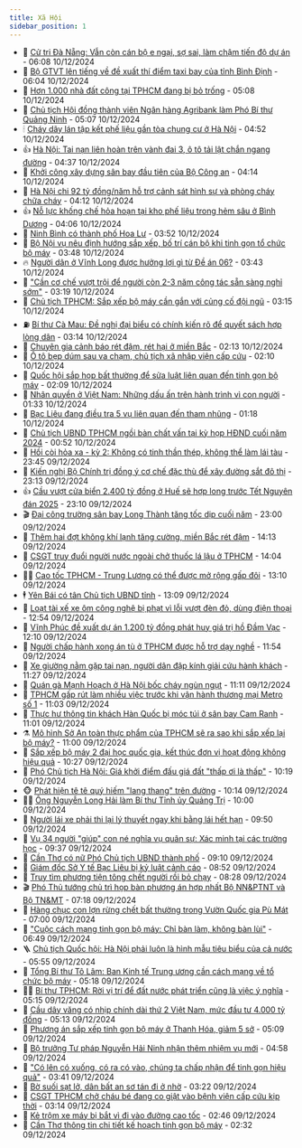 ```yaml
---
title: Xã Hội
sidebar_position: 1
---
```


<!-- dantri-xa-hoi:START -->
- 🫣 [Cử tri Đà Nẵng: Vẫn còn cán bộ e ngại, sợ sai, làm chậm tiến độ dự án](https://dantri.com.vn/xa-hoi/cu-tri-da-nang-van-con-can-bo-e-ngai-so-sai-lam-cham-tien-do-du-an-20241210121318443.htm) - 06:08 10/12/2024
- 💼 [Bộ GTVT lên tiếng về đề xuất thí điểm taxi bay của tỉnh Bình Định](https://dantri.com.vn/xa-hoi/bo-gtvt-len-tieng-ve-de-xuat-thi-diem-taxi-bay-cua-tinh-binh-dinh-20241210124514538.htm) - 06:04 10/12/2024
- 🎊 [Hơn 1.000 nhà đất công tại TPHCM đang bị bỏ trống](https://dantri.com.vn/xa-hoi/hon-1000-nha-dat-cong-tai-tphcm-dang-bi-bo-trong-20241210115049111.htm) - 05:08 10/12/2024
- 🙉 [Chủ tịch Hội đồng thành viên Ngân hàng Agribank làm Phó Bí thư Quảng Ninh](https://dantri.com.vn/xa-hoi/chu-tich-hoi-dong-thanh-vien-ngan-hang-agribank-lam-pho-bi-thu-quang-ninh-20241210120046813.htm) - 05:07 10/12/2024
- 🕯 [Cháy dãy lán tập kết phế liệu gần tòa chung cư ở Hà Nội](https://dantri.com.vn/xa-hoi/chay-day-lan-tap-ket-phe-lieu-gan-toa-chung-cu-o-ha-noi-20241210115001694.htm) - 04:52 10/12/2024
- 👍 [Hà Nội: Tai nạn liên hoàn trên vành đai 3, ô tô tải lật chắn ngang đường](https://dantri.com.vn/xa-hoi/ha-noi-tai-nan-lien-hoan-tren-vanh-dai-3-o-to-tai-lat-chan-ngang-duong-20241210113000705.htm) - 04:37 10/12/2024
- 🤖 [Khởi công xây dựng sân bay đầu tiên của Bộ Công an](https://dantri.com.vn/xa-hoi/khoi-cong-xay-dung-san-bay-dau-tien-cua-bo-cong-an-20241210110926333.htm) - 04:14 10/12/2024
- 🙉 [Hà Nội chi 92 tỷ đồng/năm hỗ trợ cảnh sát hình sự và phòng cháy chữa cháy](https://dantri.com.vn/xa-hoi/ha-noi-chi-92-ty-dongnam-ho-tro-canh-sat-hinh-su-va-phong-chay-chua-chay-20241210105238737.htm) - 04:12 10/12/2024
- 👍 [Nỗ lực khống chế hỏa hoạn tại kho phế liệu trong hẻm sâu ở Bình Dương](https://dantri.com.vn/xa-hoi/no-luc-khong-che-hoa-hoan-tai-kho-phe-lieu-trong-hem-sau-o-binh-duong-20241210110224515.htm) - 04:06 10/12/2024
- 🗽 [Ninh Bình có thành phố Hoa Lư](https://dantri.com.vn/xa-hoi/ninh-binh-co-thanh-pho-hoa-lu-20241210104512291.htm) - 03:52 10/12/2024
- 🗽 [Bộ Nội vụ nêu định hướng sắp xếp, bố trí cán bộ khi tinh gọn tổ chức bộ máy](https://dantri.com.vn/xa-hoi/bo-noi-vu-neu-dinh-huong-sap-xep-bo-tri-can-bo-khi-tinh-gon-to-chuc-bo-may-20241210104344149.htm) - 03:48 10/12/2024
- 🔥 [Người dân ở Vĩnh Long được hưởng lợi gì từ Đề án 06?](https://dantri.com.vn/xa-hoi/nguoi-dan-o-vinh-long-duoc-huong-loi-gi-tu-de-an-06-20241209165432599.htm) - 03:43 10/12/2024
- 🦒 [&quot;Cần cơ chế vượt trội để người còn 2-3 năm công tác sẵn sàng nghỉ sớm&quot;](https://dantri.com.vn/xa-hoi/can-co-che-vuot-troi-de-nguoi-con-2-3-nam-cong-tac-san-sang-nghi-som-20241210095424035.htm) - 03:19 10/12/2024
- 🧐 [Chủ tịch TPHCM: Sắp xếp bộ máy cần gắn với củng cố đội ngũ](https://dantri.com.vn/xa-hoi/chu-tich-tphcm-sap-xep-bo-may-can-gan-voi-cung-co-doi-ngu-20241206114447321.htm) - 03:15 10/12/2024
- ⛽️ [Bí thư Cà Mau: Đề nghị đại biểu có chính kiến rõ để quyết sách hợp lòng dân](https://dantri.com.vn/xa-hoi/bi-thu-ca-mau-de-nghi-dai-bieu-co-chinh-kien-ro-de-quyet-sach-hop-long-dan-20241210092432488.htm) - 03:14 10/12/2024
- 🚀 [Chuyên gia cảnh báo rét đậm, rét hại ở miền Bắc](https://dantri.com.vn/xa-hoi/chuyen-gia-canh-bao-ret-dam-ret-hai-o-mien-bac-20241210090834144.htm) - 02:13 10/12/2024
- 🦒 [Ô tô bẹp dúm sau va chạm, chủ tịch xã nhập viện cấp cứu](https://dantri.com.vn/xa-hoi/o-to-bep-dum-sau-va-cham-chu-tich-xa-nhap-vien-cap-cuu-20241210083507664.htm) - 02:10 10/12/2024
- 🦅 [Quốc hội sắp họp bất thường để sửa luật liên quan đến tinh gọn bộ máy](https://dantri.com.vn/xa-hoi/quoc-hoi-sap-hop-bat-thuong-de-sua-luat-lien-quan-den-tinh-gon-bo-may-20241210090614653.htm) - 02:09 10/12/2024
- 🚀 [Nhân quyền ở Việt Nam: Những dấu ấn trên hành trình vì con người](https://dantri.com.vn/xa-hoi/nhan-quyen-o-viet-nam-nhung-dau-an-tren-hanh-trinh-vi-con-nguoi-20241210083336308.htm) - 01:33 10/12/2024
- 🦅 [Bạc Liêu đang điều tra 5 vụ liên quan đến tham nhũng](https://dantri.com.vn/xa-hoi/bac-lieu-dang-dieu-tra-5-vu-lien-quan-den-tham-nhung-20241209164431439.htm) - 01:18 10/12/2024
- 🤠 [Chủ tịch UBND TPHCM ngồi bàn chất vấn tại kỳ họp HĐND cuối năm 2024](https://dantri.com.vn/xa-hoi/chu-tich-ubnd-tphcm-ngoi-ban-chat-van-tai-ky-hop-hdnd-cuoi-nam-2024-20241210074529749.htm) - 00:52 10/12/2024
- 💄 [Hồi còi hỏa xa - kỳ 2:  Không có tinh thần thép, không thể làm lái tàu](https://dantri.com.vn/xa-hoi/hoi-coi-hoa-xa-ky-2-khong-co-tinh-than-thep-khong-the-lam-lai-tau-20241209181815631.htm) - 23:45 09/12/2024
- 🥷 [Kiến nghị Bộ Chính trị đồng ý cơ chế đặc thù để xây đường sắt đô thị](https://dantri.com.vn/xa-hoi/kien-nghi-bo-chinh-tri-dong-y-co-che-dac-thu-de-xay-duong-sat-do-thi-20241209214610604.htm) - 23:13 09/12/2024
- 👍 [Cầu vượt cửa biển 2.400 tỷ đồng ở Huế sẽ hợp long trước Tết Nguyên đán 2025](https://dantri.com.vn/xa-hoi/cau-vuot-cua-bien-2400-ty-dong-o-hue-se-hop-long-truoc-tet-nguyen-dan-2025-20241209112113156.htm) - 23:10 09/12/2024
- 🎬 [Đại công trường sân bay Long Thành tăng tốc dịp cuối năm](https://dantri.com.vn/xa-hoi/dai-cong-truong-san-bay-long-thanh-tang-toc-dip-cuoi-nam-20241209151232789.htm) - 23:00 09/12/2024
- 🦒 [Thêm hai đợt không khí lạnh tăng cường, miền Bắc rét đậm](https://dantri.com.vn/xa-hoi/them-hai-dot-khong-khi-lanh-tang-cuong-mien-bac-ret-dam-20241209210010233.htm) - 14:13 09/12/2024
- 🌊 [CSGT truy đuổi người nước ngoài chở thuốc lá lậu ở TPHCM](https://dantri.com.vn/xa-hoi/csgt-truy-duoi-nguoi-nuoc-ngoai-cho-thuoc-la-lau-o-tphcm-20241209203656581.htm) - 14:04 09/12/2024
- 🧑‍💻 [Cao tốc TPHCM - Trung Lương có thể được mở rộng gấp đôi](https://dantri.com.vn/xa-hoi/cao-toc-tphcm-trung-luong-co-the-duoc-mo-rong-gap-doi-20241209193503300.htm) - 13:10 09/12/2024
- 🕴 [Yên Bái có tân Chủ tịch UBND tỉnh](https://dantri.com.vn/xa-hoi/yen-bai-co-tan-chu-tich-ubnd-tinh-20241209193745652.htm) - 13:09 09/12/2024
- 🤔 [Loạt tài xế xe ôm công nghệ bị phạt vì lỗi vượt đèn đỏ, dùng điện thoại](https://dantri.com.vn/xa-hoi/loat-tai-xe-xe-om-cong-nghe-bi-phat-vi-loi-vuot-den-do-dung-dien-thoai-20241209191740929.htm) - 12:54 09/12/2024
- 💄 [Vĩnh Phúc đề xuất dự án 1.200 tỷ đồng phát huy giá trị hồ Đầm Vạc](https://dantri.com.vn/xa-hoi/vinh-phuc-de-xuat-du-an-1200-ty-dong-phat-huy-gia-tri-ho-dam-vac-20241209184528172.htm) - 12:10 09/12/2024
- 🧠 [Người chấp hành xong án tù ở TPHCM được hỗ trợ dạy nghề](https://dantri.com.vn/xa-hoi/nguoi-chap-hanh-xong-an-tu-o-tphcm-duoc-ho-tro-day-nghe-20241209180746355.htm) - 11:54 09/12/2024
- 🦣 [Xe giường nằm gặp tai nạn, người dân đập kính giải cứu hành khách](https://dantri.com.vn/xa-hoi/xe-giuong-nam-gap-tai-nan-nguoi-dan-dap-kinh-giai-cuu-hanh-khach-20241209180520697.htm) - 11:27 09/12/2024
- 💫 [Quán gà Mạnh Hoạch ở Hà Nội bốc cháy ngùn ngụt](https://dantri.com.vn/xa-hoi/quan-ga-manh-hoach-o-ha-noi-boc-chay-ngun-ngut-20241209180837645.htm) - 11:11 09/12/2024
- 🚀 [TPHCM gấp rút làm nhiều việc trước khi vận hành thương mại Metro số 1](https://dantri.com.vn/xa-hoi/tphcm-gap-rut-lam-nhieu-viec-truoc-khi-van-hanh-thuong-mai-metro-so-1-20241209175602395.htm) - 11:03 09/12/2024
- 🤔 [Thực hư thông tin khách Hàn Quốc bị móc túi ở sân bay Cam Ranh](https://dantri.com.vn/xa-hoi/thuc-hu-thong-tin-khach-han-quoc-bi-moc-tui-o-san-bay-cam-ranh-20241209173410480.htm) - 11:01 09/12/2024
- ⚗️ [Mô hình Sở An toàn thực phẩm của TPHCM sẽ ra sao khi sắp xếp lại bộ máy?](https://dantri.com.vn/xa-hoi/mo-hinh-so-an-toan-thuc-pham-cua-tphcm-se-ra-sao-khi-sap-xep-lai-bo-may-20241209173927720.htm) - 11:00 09/12/2024
- 🫶 [Sắp xếp bộ máy 2 đại học quốc gia, kết thúc đơn vị hoạt động không hiệu quả](https://dantri.com.vn/xa-hoi/sap-xep-bo-may-2-dai-hoc-quoc-gia-ket-thuc-don-vi-hoat-dong-khong-hieu-qua-20241209171904061.htm) - 10:27 09/12/2024
- 🌮 [Phó Chủ tịch Hà Nội: Giá khởi điểm đấu giá đất &quot;thấp ơi là thấp&quot;](https://dantri.com.vn/xa-hoi/pho-chu-tich-ha-noi-gia-khoi-diem-dau-gia-dat-thap-oi-la-thap-20241209171412698.htm) - 10:19 09/12/2024
- 🐵 [Phát hiện tê tê quý hiếm &quot;lang thang&quot; trên đường](https://dantri.com.vn/xa-hoi/phat-hien-te-te-quy-hiem-lang-thang-tren-duong-20241209163921785.htm) - 10:14 09/12/2024
- 🧑‍🏫 [Ông Nguyễn Long Hải làm Bí thư Tỉnh ủy Quảng Trị](https://dantri.com.vn/xa-hoi/ong-nguyen-long-hai-lam-bi-thu-tinh-uy-quang-tri-20241209164551860.htm) - 10:00 09/12/2024
- 💫 [Người lái xe phải thi lại lý thuyết ngay khi bằng lái hết hạn](https://dantri.com.vn/xa-hoi/nguoi-lai-xe-phai-thi-lai-ly-thuyet-ngay-khi-bang-lai-het-han-20241209163449127.htm) - 09:50 09/12/2024
- 🦩 [Vụ 34 người &quot;giúp&quot; con né nghĩa vụ quân sự: Xác minh tại các trường học](https://dantri.com.vn/xa-hoi/vu-34-nguoi-giup-con-ne-nghia-vu-quan-su-xac-minh-tai-cac-truong-hoc-20241209161433929.htm) - 09:37 09/12/2024
- 🦄 [Cần Thơ có nữ Phó Chủ tịch UBND thành phố](https://dantri.com.vn/xa-hoi/can-tho-co-nu-pho-chu-tich-ubnd-thanh-pho-20241209160501594.htm) - 09:10 09/12/2024
- 💂 [Giám đốc Sở Y tế Bạc Liêu bị kỷ luật cảnh cáo](https://dantri.com.vn/xa-hoi/giam-doc-so-y-te-bac-lieu-bi-ky-luat-canh-cao-20241209150149244.htm) - 08:52 09/12/2024
- 💄 [Truy tìm phương tiện tông chết người rồi bỏ chạy](https://dantri.com.vn/xa-hoi/truy-tim-phuong-tien-tong-chet-nguoi-roi-bo-chay-20241209144623672.htm) - 08:28 09/12/2024
- 🎬 [Phó Thủ tướng chủ trì họp bàn phương án hợp nhất Bộ NN&amp;PTNT và Bộ TN&amp;MT](https://dantri.com.vn/xa-hoi/pho-thu-tuong-chu-tri-hop-ban-phuong-an-hop-nhat-bo-nnptnt-va-bo-tnmt-20241209141125366.htm) - 07:18 09/12/2024
- 👀 [Hàng chục con lợn rừng chết bất thường trong Vườn Quốc gia Pù Mát](https://dantri.com.vn/xa-hoi/hang-chuc-con-lon-rung-chet-bat-thuong-trong-vuon-quoc-gia-pu-mat-20241209124216019.htm) - 07:00 09/12/2024
- 💃 [&quot;Cuộc cách mạng tinh gọn bộ máy: Chỉ bàn làm, không bàn lùi&quot;](https://dantri.com.vn/xa-hoi/cuoc-cach-mang-tinh-gon-bo-may-chi-ban-lam-khong-ban-lui-20241209134323887.htm) - 06:49 09/12/2024
- 🪜 [Chủ tịch Quốc hội: Hà Nội phải luôn là hình mẫu tiêu biểu của cả nước](https://dantri.com.vn/xa-hoi/chu-tich-quoc-hoi-ha-noi-phai-luon-la-hinh-mau-tieu-bieu-cua-ca-nuoc-20241209111511504.htm) - 05:55 09/12/2024
- 📝 [Tổng Bí thư Tô Lâm: Ban Kinh tế Trung ương cần cách mạng về tổ chức bộ máy](https://dantri.com.vn/xa-hoi/tong-bi-thu-to-lam-ban-kinh-te-trung-uong-can-cach-mang-ve-to-chuc-bo-may-20241209121808189.htm) - 05:18 09/12/2024
- 🧑‍💻 [Bí thư TPHCM: Rời vị trí để đất nước phát triển cũng là việc ý nghĩa](https://dantri.com.vn/xa-hoi/bi-thu-tphcm-roi-vi-tri-de-dat-nuoc-phat-trien-cung-la-viec-y-nghia-20241209120219819.htm) - 05:15 09/12/2024
- 👺 [Cầu dây văng có nhịp chính dài thứ 2 Việt Nam, mức đầu tư 4.000 tỷ đồng](https://dantri.com.vn/xa-hoi/cau-day-vang-co-nhip-chinh-dai-thu-2-viet-nam-muc-dau-tu-4000-ty-dong-20241209104809062.htm) - 05:13 09/12/2024
- 🌮 [Phương án sắp xếp tinh gọn bộ máy ở Thanh Hóa, giảm 5 sở](https://dantri.com.vn/xa-hoi/phuong-an-sap-xep-tinh-gon-bo-may-o-thanh-hoa-giam-5-so-20241209111430106.htm) - 05:09 09/12/2024
- 🤭 [Bộ trưởng Tư pháp Nguyễn Hải Ninh nhận thêm nhiệm vụ mới](https://dantri.com.vn/xa-hoi/bo-truong-tu-phap-nguyen-hai-ninh-nhan-them-nhiem-vu-moi-20241209113449469.htm) - 04:58 09/12/2024
- 💪 [&quot;Có lên có xuống, có ra có vào, chúng ta chấp nhận để tinh gọn hiệu quả&quot;](https://dantri.com.vn/xa-hoi/co-len-co-xuong-co-ra-co-vao-chung-ta-chap-nhan-de-tinh-gon-hieu-qua-20241209093735754.htm) - 03:41 09/12/2024
- 🧰 [Bờ suối sạt lở, dân bất an sơ tán đi ở nhờ](https://dantri.com.vn/xa-hoi/bo-suoi-sat-lo-dan-bat-an-so-tan-di-o-nho-20241209092855984.htm) - 03:22 09/12/2024
- 🤡 [CSGT TPHCM chở cháu bé đang co giật vào bệnh viện cấp cứu kịp thời](https://dantri.com.vn/xa-hoi/csgt-tphcm-cho-chau-be-dang-co-giat-vao-benh-vien-cap-cuu-kip-thoi-20241209090952955.htm) - 03:14 09/12/2024
- 🦆 [Kẻ trộm xe máy bị bắt vì đi vào đường cao tốc](https://dantri.com.vn/xa-hoi/ke-trom-xe-may-bi-bat-vi-di-vao-duong-cao-toc-20241209094517225.htm) - 02:46 09/12/2024
- 🦍 [Cần Thơ thông tin chi tiết kế hoạch tinh gọn bộ máy](https://dantri.com.vn/xa-hoi/can-tho-thong-tin-chi-tiet-ke-hoach-tinh-gon-bo-may-20241209090226135.htm) - 02:32 09/12/2024<!-- dantri-xa-hoi:END -->

